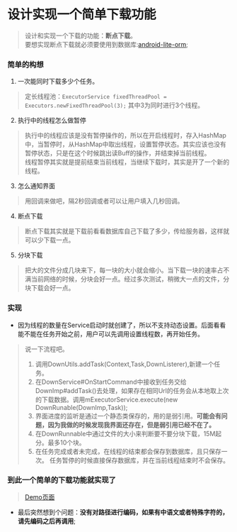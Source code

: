 # 设计实现一个简单下载功能  
> 设计和实现一个下载的功能：**断点下载**。  
> 要想实现断点下载就必须要使用到数据库:[android-lite-orm](https://github.com/litesuits/android-lite-orm);  
### 简单的构想  
1. 一次能同时下载多少个任务。  
> 定长线程池：`ExecutorService fixedThreadPool = Executors.newFixedThreadPool(3);` 其中3为同时进行3个线程。  
2. 执行中的线程怎么做暂停  
> 执行中的线程应该是没有暂停操作的，所以在开启线程时，存入HashMap中，当暂停时，从HashMap中取出线程，设置暂停状态。其实应该也没有暂停状态，只是在这个时候跳出读Buff的操作，并结束掉当前线程。  
> 线程暂停其实就是提前结束当前线程，当继续下载时，其实是开了一个新的线程。  
3. 怎么通知界面  
> 用回调来做吧，隔2秒回调或者可以让用户填入几秒回调。  
4. 断点下载  
> 断点下载其实就是下载前看看数据库自己下载了多少，传给服务器，这样就可以少下载一点。  
5. 分块下载  
> 把大的文件分成几块来下，每一块的大小就会缩小。当下载一块的速率占不满当前网络的时候，分块会好一点。经过多次测试，稍微大一点的文件，分块下载会好一点。  
### 实现   
- 因为线程的数量在Service启动时就创建了，所以不支持动态设置。后面看看能不能在任务开始之前，用户可以先调用设置线程数，再开始任务。  
> 说一下流程吧。  
> 1. 调用DownUtils.addTask(Context,Task,DownListerer),新建一个任务。    
> 2. 在DownService#OnStartCommand中接收到任务交给DownImp#addTask()去处理，如果存在相同Url的任务会从本地取上次的下载数据。调用mExecutorService.execute(new DownRunable(DownImp,Task));  
> 3. 界面进度的监听是通过一个静态类保存的，用的是弱引用。**可能会有问题，因为我做的时候发现我界面还存在，但是弱引用已经不在了。**  
> 4. 在DownRunnable中通过文件的大小来判断要不要分块下载，15M起分。最多10个块。  
> 5. 在任务完成或者未完成，在线程的结束都会保存到数据库，且只保存一次。 任务暂停的时候直接保存数据库，并在当前线程结束时不会保存。  
### 到此一个简单的下载功能就实现了
> [Demo页面](https://github.com/xuanu/Notes/blob/master/app/src/main/java/cn/zeffect/notes/down/DownActivity.java)  
- 最后突然想到个问题：**没有对路径进行编码，如果有中语文或者特殊字符的，请先编码之后再调用**;  

  